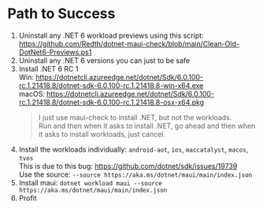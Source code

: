# Path to Success

1. Uninstall any .NET 6 workload previews using this script:  
   https://github.com/Redth/dotnet-maui-check/blob/main/Clean-Old-DotNet6-Previews.ps1
2. Uninstall any .NET 6 versions you can just to be safe
3. Install .NET 6 RC 1  
   Win: https://dotnetcli.azureedge.net/dotnet/Sdk/6.0.100-rc.1.21418.8/dotnet-sdk-6.0.100-rc.1.21418.8-win-x64.exe   
   macOS: https://dotnetcli.azureedge.net/dotnet/Sdk/6.0.100-rc.1.21418.8/dotnet-sdk-6.0.100-rc.1.21418.8-osx-x64.pkg  
   > I just use maui-check to install .NET, but not the workloads.  
   > Run and then when it asks to install .NET, go ahead and then when it asks to install workloads, just cancel.
4. Install the workloads individually: `android-aot`, `ios`, `maccatalyst`, `macos`, `tvos`  
   This is due to this bug: https://github.com/dotnet/sdk/issues/19739  
   Use the source: `--source https://aka.ms/dotnet/maui/main/index.json`
5. Install maui: `dotnet workload maui --source https://aka.ms/dotnet/maui/main/index.json`
6. Profit